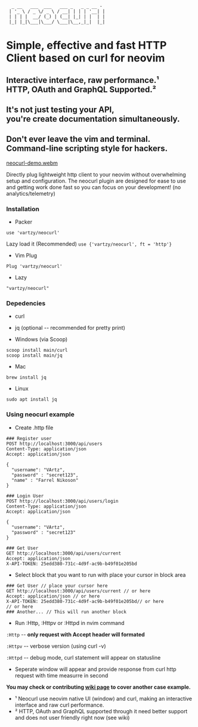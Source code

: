 ```
  _ __   ___  ___   ___ _   _ _ __ -
 | '_ \ / _ \/ _ \ / __| | | | '__| |
 | | | |  __/ (_) | (__| |_| | |  | |
 |_| |_|\___|\___/ \___|\__,_|_|  |_|
```
# Simple, effective and fast HTTP Client based on curl for neovim
## Interactive interface, raw performance.¹<br>HTTP, OAuth and GraphQL Supported.²
## It's not just testing your API,<br>you're create documentation simultaneously.
## Don't ever leave the vim and terminal.<br>Command-line scripting style for hackers.

[neocurl-demo.webm](https://github.com/user-attachments/assets/bc010a08-54ac-4970-847b-743c18bc4848)

Directly plug lightweight http client to your neovim without overwhelming setup and configuration. The neocurl plugin are designed for ease to use and getting work done fast so you can focus on your development! (no analytics/telemetry)

### Installation

- Packer

```use 'vartzy/neocurl'```

Lazy load it (Recommended)
```use {'vartzy/neocurl', ft = 'http'}```

- Vim Plug

```Plug 'vartzy/neocurl'```

- Lazy

```"vartzy/neocurl"```

### Depedencies

- curl
- jq (optional -- recommended for pretty print)

- Windows (via Scoop)
```
scoop install main/curl
scoop install main/jq
```

- Mac

```brew install jq```

- Linux

```sudo apt install jq```

### Using neocurl example

- Create .http file
```
### Register user
POST http://localhost:3000/api/users
Content-Type: application/json
Accept: application/json

{
  "username": "VArtz",
  "password" : "secret123",
  "name" : "Farrel Nikoson"
}

### Login User
POST http://localhost:3000/api/users/login
Content-Type: application/json
Accept: application/json

{
  "username": "VArtz",
  "password" : "secret123"
}

### Get User
GET http://localhost:3000/api/users/current
Accept: application/json
X-API-TOKEN: 25edd380-731c-4d9f-ac9b-b49f01e205bd
```

- Select block that you want to run with place your cursor in block area
```
### Get User // place your cursor here
GET http://localhost:3000/api/users/current // or here
Accept: application/json // or here
X-API-TOKEN: 25edd380-731c-4d9f-ac9b-b49f01e205bd// or here
// or here
### Another... // This will run another block
```

- Run :Http, :Httpv or :Httpd in nvim command

```:Http``` -- **only request with Accept header will formated**

```:Httpv``` -- verbose version (using curl -v)

```:Httpd``` -- debug mode, curl statement will appear on statusline

- Seperate window will appear and provide response from curl http request with time measurre in second

**You may check or contributing [wiki page](https://github.com/VArtzy/neocurl/wiki) to cover another case example.**

- ¹ Neocurl use neovim native UI (window) and curl, making an interactive interface and raw curl performance.
- ² HTTP, OAuth and GraphQL supported through it need better support and does not user friendly right now (see wiki)

